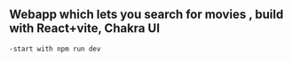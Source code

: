 ## Webapp which lets you search for movies , build with React+vite, Chakra UI
```-install dependencies
-start with npm run dev
```
